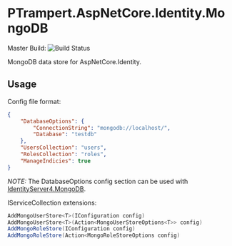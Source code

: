 # PTrampert.AspNetCore.Identity.MongoDB
Master Build: ![Build Status](https://jenkins.ptrampert.com/buildStatus/icon?job=Paul%20Trampert/PTrampert.AspNetCore.Identity.MongoDB/master)

MongoDB data store for AspNetCore.Identity.

## Usage

Config file format:

```json
{
    "DatabaseOptions": {
        "ConnectionString": "mongodb://localhost/",
        "Database": "testdb"
    },
    "UsersCollection": "users",
    "RolesCollection": "roles",
    "ManageIndicies": true
}
```

*NOTE:* The DatabaseOptions config section can be used with [IdentityServer4.MongoDB](https://github.com/diogodamiani/IdentityServer4.MongoDB/blob/dev/src/IdentityServer4.MongoDB/Configuration/MongoDBConfiguration.cs).

IServiceCollection extensions:
```csharp
AddMongoUserStore<T>(IConfiguration config)
AddMongoUserStore<T>(Action<MongoUserStoreOptions<T>> config)
AddMongoRoleStore(IConfiguration config)
AddMongoRoleStore(Action<MongoRoleStoreOptions config)
```
